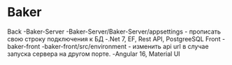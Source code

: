 # Baker
 
Back
    -Baker-Server
    -Baker-Server/Baker-Server/appsettings - прописать свою строку подключения к БД
    -.Net 7, EF, Rest API, PostgreeSQL
Front
    -baker-front
    -baker-front/src/environment - изменить api url в случае запуска сервера на другом порте.
    -Angular 16, Material UI
